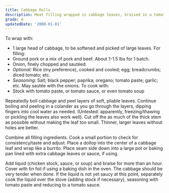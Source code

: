 ```yaml
---
title: Cabbage Rolls
description: Meat filling wrapped in cabbage leaves, braised in a tomato sauce
grade: A
updatedDate: '2000-01-01'
---
```


To wrap with:
- 1 large head of cabbage, to be softened and picked of large leaves.
For filling:
- Ground pork or a mix of pork and beef. About 1-1.5 lbs for 1 batch.
- Onion, finely chopped and sautéed.
- *Optional:* Rice (my preference), cooked and cooled; egg; breadcrumbs; diced tomato; etc.
- *Seasoning:* Salt; black pepper; paprika; oregano; tomato paste; garlic; etc. May sautée with the onions.
To cook with:
- Stock with tomato paste, or tomato sauce, or even tomato soup

Repeatedly boil cabbage and peel layers of soft, pliable leaves. Continue boiling and peeling in a colander as you go through the layers, dipping fingers into cool water as needed. (Untested: apparently, freezing/thawing or pickling the leaves also work well). Cut off the as much of the thick stem as possible without making the leaf too small. Thinner, larger leaves without holes are better.

Combine all filling ingredients. Cook a small portion to check for consistency/taste and adjust. Place a dollop into the center of a cabbage leaf and wrap like a burrito. Place seam side down into a large pot or baking pan lined with extra cabbage leaves or sauce, if using. 

Add liquid (chicken stock, sauce, or soup) and braise for more than an hour. Cover with tin foil if using a baking dish in the oven. The cabbage should be very tender when done. If the liquid is not yet saucy at this point, separately cook the liquid over the stove (adding stock if necessary), seasoning with tomato paste and reducing to a tomato sauce.